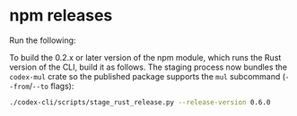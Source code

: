 # npm releases

Run the following:

To build the 0.2.x or later version of the npm module, which runs the Rust version of the CLI, build it as follows. The staging
process now bundles the `codex-mul` crate so the published package supports the `mul` subcommand (`--from`/`--to` flags):

```bash
./codex-cli/scripts/stage_rust_release.py --release-version 0.6.0
```
